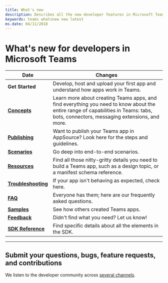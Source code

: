 ```yaml
---
title: What's new
description: Describes all the new developer features in Microsoft Teams
keywords: teams whatsnew new latest
ms.date: 04/11/2018
---
```

# What's new for developers in Microsoft Teams

| Date | Changes |
| - | - |
| **Get Started** | Develop, host and upload your first app and understand how apps work in Teams. |
| [**Concepts**](~/concepts/concepts-overview) | Learn more about creating Teams apps, and find everything you need to know about the entire range of capabilities in Teams: tabs, bots, connectors, messaging extensions, and more. |
| [**Publishing**](~/publishing/apps-publish) | Want to publish your Teams app in AppSource? Look here for the steps and guidelines. |
| [**Scenarios**](~/scenarios/scenarios) | Go deep into end-to-end scenarios. |
| [**Resources**](~/resources/resource-overview) | Find all those nitty-gritty details you need to build a Teams app, such as a design topic, or a manifest schema reference. |
| [**Troubleshooting**](~/troubleshoot/troubleshoot) | If your app isn't behaving as expected, check here. |
| [**FAQ**](~/troubleshoot/faq) | Everyone has them; here are our frequently asked questions. |
| [**Samples**](~/samples/code-samples) | See how others created Teams apps. |
| [**Feedback**](~/feedback) | Didn't find what you need? Let us know! |
| [**SDK Reference**](https://docs.microsoft.com/en-us/javascript/api/overview/msteams-client) | Find specific details about all the elements in the SDK. |

---

## Submit your questions, bugs, feature requests, and contributions

We listen to the developer community across [several channels](~/feedback).